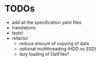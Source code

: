 # TODOs
 - add all the specification yaml files
 - translations
 - tests!
 - refactor
    - reduce amount of copying of data
    - optional multithreading (HDD vs SSD)
    - lazy loading of DatFiles?

